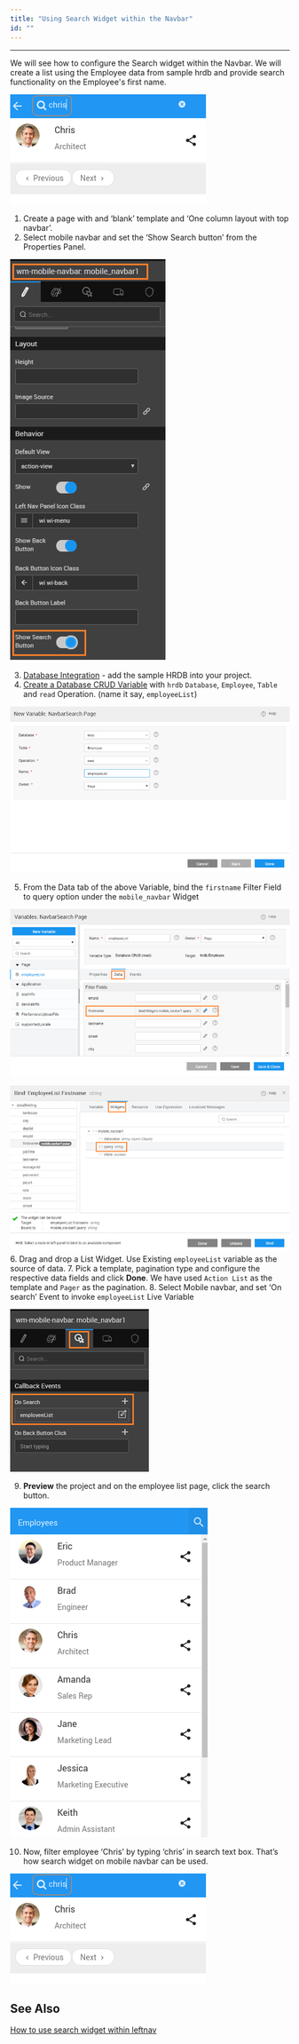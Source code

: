 ```yaml
---
title: "Using Search Widget within the Navbar"
id: ""
---
```

---

We will see how to configure the Search widget within the Navbar. We will create a list using the Employee data from sample hrdb and provide search functionality on the Employee's first name. 

[![navbar_search_run2](/learn/assets/navbar_search_run2.png)](/learn/assets/navbar_search_run2.png)

1. Create a page with and ‘blank’ template and ‘One column layout with top navbar’.
2. Select mobile navbar and set the ‘Show Search button’ from the Properties Panel. 

[![](/learn/assets/navbar_search_props.png)](/learn/assets/navbar_search_props.png)

3. [Database Integration](/learn/app-development/services/database-services/working-with-databases/) - add the sample HRDB into your project.
4. [Create a Database CRUD Variable](/learn/assets/var_sel.png) with `hrdb` `Database`, `Employee`, `Table` and `read` Operation. (name it say, `employeeList`) 

[![](/learn/assets/navbar_search_var.png)](/learn/assets/navbar_search_var.png)

5. From the Data tab of the above Variable, bind the `firstname` Filter Field to query option under the `mobile_navbar` Widget 

[![](/learn/assets/navbar_search_vardata.png)](/learn/assets/navbar_search_vardata.png) 

[![](/learn/assets/navbar_search_varbind.png)](/learn/assets/navbar_search_varbind.png)
6. Drag and drop a List Widget. Use Existing `employeeList` variable as the source of data.
7. Pick a template, pagination type and configure the respective data fields and click **Done**. We have used `Action List` as the template and `Pager` as the pagination.
8. Select Mobile navbar, and set ‘On search’ Event to invoke `employeeList` Live Variable 

[![](/learn/assets/navbar_search_event.png)](/learn/assets/navbar_search_event.png)

9. **Preview** the project and on the employee list page, click the search button. 

[![navbar_search_run1](/learn/assets/navbar_search_run1.png)](/learn/assets/navbar_search_run1.png)

10. Now, filter employee ‘Chris’ by typing ‘chris’ in search text box. That’s how search widget on mobile navbar can be used. 

[![navbar_search_run2](/learn/assets/navbar_search_run2.png)](/learn/assets/navbar_search_run2.png)

## See Also

[How to use search widget within leftnav](/learn/how-tos/using-search-widget-within-navbar/)
